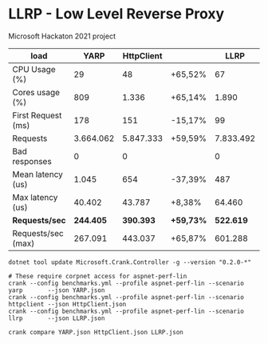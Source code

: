 # LLRP - Low Level Reverse Proxy

Microsoft Hackaton 2021 project

| load                | YARP      | HttpClient |         | LLRP      |          |
| ------------------- | --------- | ---------- | ------- | --------- | -------- |
| CPU Usage (%)       |        29 |         48 | +65,52% |        67 | +131,03% |
| Cores usage (%)     |       809 |      1.336 | +65,14% |     1.890 | +133,62% |
| First Request (ms)  |       178 |        151 | -15,17% |        99 |  -44,38% |
| Requests            | 3.664.062 |  5.847.333 | +59,59% | 7.833.492 | +113,79% |
| Bad responses       |         0 |          0 |         |         0 |          |
| Mean latency (us)   |     1.045 |        654 | -37,39% |       487 |  -53,38% |
| Max latency (us)    |    40.402 |     43.787 |  +8,38% |    64.460 |  +59,55% |
| **Requests/sec**    | **244.405** | **390.393** | **+59,73%** | **522.619** | **+113,83%** |
| Requests/sec (max)  |   267.091 |    443.037 | +65,87% |   601.288 | +125,12% |

```
dotnet tool update Microsoft.Crank.Controller -g --version "0.2.0-*"

# These require corpnet access for aspnet-perf-lin
crank --config benchmarks.yml --profile aspnet-perf-lin --scenario yarp       --json YARP.json
crank --config benchmarks.yml --profile aspnet-perf-lin --scenario httpclient --json HttpClient.json
crank --config benchmarks.yml --profile aspnet-perf-lin --scenario llrp       --json LLRP.json

crank compare YARP.json HttpClient.json LLRP.json
```